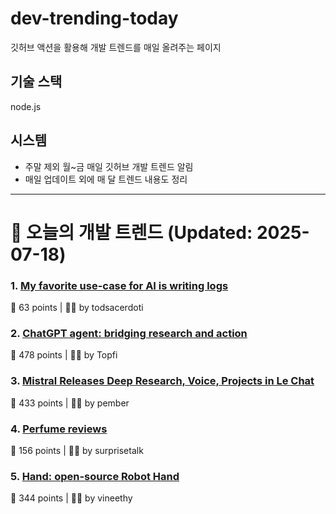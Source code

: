 # dev-trending-today
깃허브 액션을 활용해 개발 트렌드를 매일 올려주는 페이지

## 기술 스택
node.js
## 시스템
- 주말 제외 월~금 매일 깃허브 개발 트렌드 알림
- 매일 업데이트 외에 매 달 트렌드 내용도 정리
---

# 📰 오늘의 개발 트렌드 (Updated: 2025-07-18)

### 1. [My favorite use-case for AI is writing logs](https://newsletter.vickiboykis.com/archive/my-favorite-use-case-for-ai-is-writing-logs/)
💬 63 points | 🧑‍💻 by todsacerdoti

### 2. [ChatGPT agent: bridging research and action](https://openai.com/index/introducing-chatgpt-agent/)
💬 478 points | 🧑‍💻 by Topfi

### 3. [Mistral Releases Deep Research, Voice, Projects in Le Chat](https://mistral.ai/news/le-chat-dives-deep)
💬 433 points | 🧑‍💻 by pember

### 4. [Perfume reviews](https://gwern.net/blog/2025/perfume)
💬 156 points | 🧑‍💻 by surprisetalk

### 5. [Hand: open-source Robot Hand](https://github.com/pollen-robotics/AmazingHand)
💬 344 points | 🧑‍💻 by vineethy

